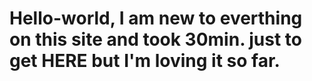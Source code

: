 # Hello-world, I am new to everthing on this site and took 30min. just to get HERE but I'm loving it so far.
